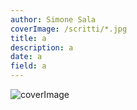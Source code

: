```yaml
---
author: Simone Sala
coverImage: /scritti/*.jpg
title: a
description: a 
date: a
field: a
---
```


![coverImage](/scritti/*.jpg)

# 
